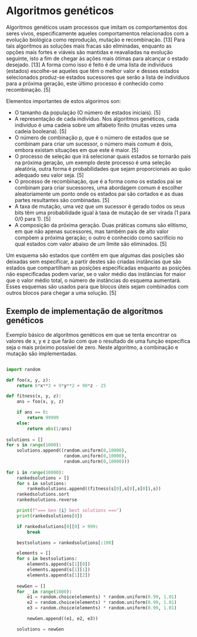 # Algoritmos genéticos

Algoritmos genéticos usam processos que imitam os comportamentos dos seres vivos, especificamente aqueles comportamentos relacionados com a evolução biológica como reprodução, mutação e recombinação. [13] Para tais algoritmos as soluções mais fracas são eliminadas, enquanto as opções mais fortes e viáveis são mantidas e reavaliadas na evolução seguinte, isto a fim de chegar às ações mais ótimas para alcançar o estado desejado. [13] A forma como isso é feito é de uma lista de indivíduos (estados) escolhe-se aqueles que têm o melhor valor e desses estados selecionados produz-se estados sucessores que serão a lista de indivíduos para a próxima geração, este último processo é conhecido como recombinação. [5]

Elementos importantes de estos algorimos son:

- O tamanho da população (O número de estados iniciais). [5]
- A representação de cada indivíduo. Nos algoritmos genéticos, cada indivíduo é uma cadeia sobre um alfabeto finito (muitas vezes uma cadeia booleana). [5]
- O número de combinação p, que é o número de estados que se combinam para criar um sucessor, o número mais comum é dois, embora existam situações em que este é maior. [5]
- O processo de seleção que irá selecionar quais estados se tornarão pais na próxima geração, um exemplo deste processo é uma seleção aleatória, outra forma é probabilidades que sejam proporcionais ao quão adequado seu valor seja. [5]
- O processo de recombinação, que é a forma como os estados pai se combinam para criar sucessores, uma abordagem comum é escolher aleatoriamente um ponto onde os estados pai são cortados e as duas partes resultantes são combinadas. [5]
- A taxa de mutação, uma vez que um sucessor é gerado todos os seus bits têm uma probabilidade igual à taxa de mutação de ser virada (1 para 0/0 para 1). [5]
- A composição da próxima geração. Duas práticas comuns são elitismo, em que não apenas sucessores, mas também pais de alto valor compõem a próxima geração; o outro é conhecido como sacrifício no qual estados com valor abaixo de um limite são eliminados. [5]

Um esquema são estados que contêm em que algumas das posições são deixadas sem especificar, a partir destes são criadas instâncias que são estados que compartilham as posições especificadas enquanto as posições não especificadas podem variar, se o valor médio das instâncias for maior que o valor médio total, o número de instâncias do esquema aumentará. Esses esquemas são usados para que blocos úteis sejam combinados com outros blocos para chegar a uma solução. [5]

## Exemplo de implementação de algoritmos genéticos

Exemplo básico de algoritmos genéticos em que se tenta encontrar os valores de x, y e z que farão com que o resultado de uma função específica seja o mais próximo possível de zero. Neste algoritmo, a combinação e mutação são implementadas.

```python

import random

def foo(x, y, z):
    return 6*x**3 + 9*y**2 + 90*z - 25

def fitness(x, y, z):
    ans = foo(x, y, z)

    if ans == 0:
        return 99999
    else:
        return abs(1/ans)
    
solutions = []
for s in range(1000):
    solutions.append((random.uniform(0,10000),
                      random.uniform(0,10000),
                      random.uniform(0,10000)))
    
for i in range(10000):
    rankedsolutions = []
    for s in solutions:
        rankedsolutions.append((fitness(s[0],s[0],s[0]),s))
    rankedsolutions.sort
    rankedsolutions.reverse

    print(f"=== Gen {i} best solutions ===")
    print(rankedsolutions[0])

    if rankedsolutions[0][0] > 999:
        break

    bestsolutions = rankedsolutions[:100]

    elements = []
    for s in bestsolutions:
        elements.append(s[1][0])
        elements.append(s[1][1])
        elements.append(s[1][2])
    
    newGen = []
    for _ in range(1000):
        e1 = random.choice(elements) * random.uniform(0.99, 1.01)
        e2 = random.choice(elements) * random.uniform(0.99, 1.01)
        e3 = random.choice(elements) * random.uniform(0.99, 1.01)

        newGen.append((e1, e2, e3))

    solutions = newGen

```